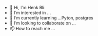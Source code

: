 - 👋 Hi, I’m Henk Bli
- 👀 I’m interested in ...
- 🌱 I’m currently learning ...Pyton, postgres
- 💞️ I’m looking to collaborate on ...
- 📫 How to reach me ...

<!---
hjblik/hjblik is a ✨ special ✨ repository because its `README.md` (this file) appears on your GitHub profile.
You can click the Preview link to take a look at your changes.
--->
